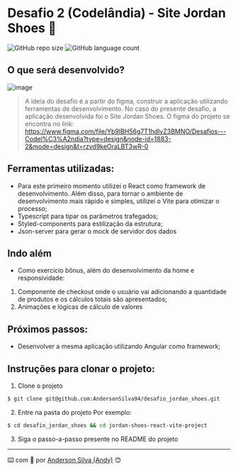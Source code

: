 # Desafio 2 (Codelândia) - Site Jordan Shoes :rocket:

![GitHub repo size](https://img.shields.io/github/repo-size/AndersonSilva94/desafio_jordan_shoes?style=for-the-badge)
![GitHub language count](https://img.shields.io/github/languages/count/AndersonSilva94/desafio_jordan_shoes?style=for-the-badge)

## O que será desenvolvido?
![image](https://github.com/AndersonSilva94/desafio_blog/assets/52717632/e58af5de-67db-48a3-b628-5f62cd1079f8)
> A ideia do desafio é a partir do figma, construir a aplicação utilizando ferramentas de desenvolvimento. No caso do presente desafio, a aplicação desenvolvida foi o Site Jordan Shoes.
> O figma do projeto se encontra no link: https://www.figma.com/file/Yb9IBH56g7T1hdIyZ3BMNO/Desafios---Codel%C3%A2ndia?type=design&node-id=1883-2&mode=design&t=rzvd9keOraLBT3wR-0

## Ferramentas utilizadas:
* Para este primeiro momento utilizei o React como framework de desenvolvimento. Além disso, para tornar o ambiente de desenvolvimento mais rápido e simples, utilizei o Vite para otimizar o processo;
* Typescript para tipar os parâmetros trafegados;
* Styled-components para estilização da estrutura;
* Json-server para gerar o mock de servidor dos dados

## Indo além
* Como exercício bônus, além do desenvolvimento da home e responsividade:
1. Componente de checkout onde o usuário vai adicionando a quantidade de produtos e os cálculos totais são apresentados;
2. Animações e lógicas de cálculo de valores

## Próximos passos:
* Desenvolver a mesma aplicação utilizando Angular como framework;

## Instruções para clonar o projeto:
1. Clone o projeto
```bash
$ git clone git@github.com:AndersonSilva94/desafio_jordan_shoes.git
```

2. Entre na pasta do projeto
Por exemplo:
```bash
$ cd desafio_jordan_shoes && cd jordan-shoes-react-vite-project
```

3. Siga o passo-a-passo presente no README do projeto

---
:keyboard: com :purple_heart: por [Anderson Silva (Andy)](https://www.linkedin.com/in/andssilva/) 😊